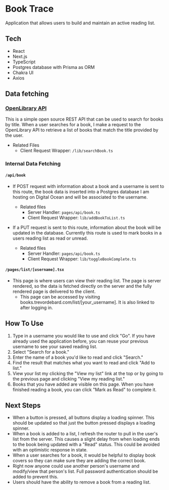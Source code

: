 # Book Trace

Application that allows users to build and maintain an active reading list. 

## Tech 

- React
- Next.js
- TypeScript
- Postgres database with Prisma as ORM
- Chakra UI
- Axios

## Data fetching

### [OpenLibrary API](https://openlibrary.org/developers/api)

This is a simple open source REST API that can be used to search for books by title. When a user searches for a book, I make a request to the OpenLibrary API to retrieve a list of books that match the title provided by the user.
  - Related Files
    - Client Request Wrapper: `/lib/searchBook.ts`

### Internal Data Fetching

#### `/api/book`

- If POST request with information about a book and a username is sent to this route, the book data is inserted into a Postgres database I am hosting on Digital Ocean and will be associated to the username.
  - Related files
    - Server Handler: `pages/api/book.ts`
    - Client Request Wrapper: `lib/addBookToList.ts`

- If a PUT request is sent to this route, information about the book will be updated in the database. Currently this route is used to mark books in a users reading list as read or unread.
  - Related files
    - Server Handler: `pages/api/book.ts`
    - Client Request Wrapper: `lib/toggleBookComplete.ts`

#### `/pages/list/[username].tsx`

- This page is where users can view their reading list. The page is server rendered, so the data is fetched directly on the server and the fully rendered page is delivered to the client. 
  - This page can be accessed by visiting books.trevordebard.com/list/[your_username]. It is also linked to after logging in.

## How To Use

1. Type in a username you would like to use and click "Go". If you have already used the application before, you can reuse your previous username to see your saved reading list.
2. Select "Search for a book."
3. Enter the name of a book you'd like to read and click "Search."
4. Find the result that matches what you want to read and click "Add to list."
5. View your list my clicking the "View my list" link at the top or by going to the previous page and clicking "View my reading list."
6. Books that you have added are visible on this page. When you have finished reading a book, you can click "Mark as Read" to complete it. 

## Next Steps
- When a button is pressed, all buttons display a loading spinner. This should be updated so that just the button pressed displays a loading spinner.
- When a book is added to a list, I refresh the router to pull in the user's list from the server. This causes a slight delay from when loading ends to the book being updated with a "Read" status. This could be avoided with an optimistic response in state.
- When a user searches for a book, it would be helpful to display book covers so they can make sure they are adding the correct book.
- Right now anyone could use another person's username and modify/view that person's list. Full password authentication should be added to prevent this.
- Users should have the ability to remove a book from a reading list.
